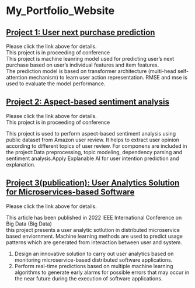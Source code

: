# My_Portfolio_Website

[Project 1: User next purchase prediction](https://github.com/Cathy-Z1900/User-next-purchase-prediction)
-------------------------------------------------------------------------------------------------------
Please click the link above for details.<br>
This project is in proceeding of conference <br>
This project is machine leanring model used for predicting user’s next purchase based on user’s individual features and item features.<br>
The prediction model is based on transformer architecture (multi-head self-attention mechanism) to learn user action representation. RMSE and mse is used to evaluate the model performance.<br>

[Project 2: Aspect-based sentiment analysis](https://github.com/Cathy-Z1900/NLP-task-user-reviews)
-------------------------------------------------------------------------------------------------------
Please click the link above for details.<br>
This project is in proceeding of conference <br>

This project is used to perform aspect-based sentiment analysis using public dataset from Amazon user review. It helps to extract user opinion according to different topics of user review. For componens are included in the project:Data preprocessing, topic modeling, dependency parsing and sentiment analysis.Apply Explanable AI for user intention prediction and explanation.

[Project 3(publication): User Analytics Solution for Microservices-based Software ](https://ieeexplore.ieee.org/abstract/document/10020831)
------------------------------------------------------------------------------------
Please click the link above for details.<br>

This article has been published in 2022 IEEE International Conference on Big Data (Big Data)<br>
this project presents a user analytic sotlution in distributed microservice based enviornment. Machine learning methods are used to predict usage patterns which are generated from interaction between user and system. <br>
1. Design an innovative solution to carry out user analytics based on monitoring microservice-based distributed software applications.<br> 
2. Perform real-time predictions based on multiple machine learning algorithms to generate early alarms for possible errors that may occur in the near future during the execution of software applications. 

